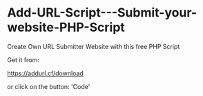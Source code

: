 # Add-URL-Script---Submit-your-website-PHP-Script

Create Own URL Submitter Website with this free PHP Script

Get it from:

https://addurl.cf/download

or click on the button: 'Code'
